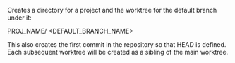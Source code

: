 Creates a directory for a project and the worktree for the default branch
under it:

PROJ_NAME/
    <DEFAULT_BRANCH_NAME>

This also creates the first commit in the repository so that HEAD is defined.
Each subsequent worktree will be created as a sibling of the main worktree.
